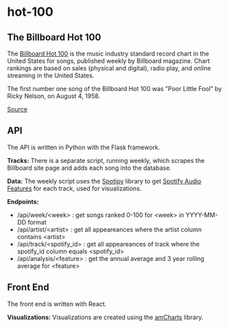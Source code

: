 # hot-100

## The Billboard Hot 100

The [Billboard Hot 100](https://www.billboard.com/charts/hot-100) is the music industry standard record chart in the United States for songs, published weekly by Billboard magazine. Chart rankings are based on sales (physical and digital), radio play, and online streaming in the United States.

The first number one song of the Billboard Hot 100 was "Poor Little Fool" by Ricky Nelson, on August 4, 1958.

[Source](https://en.wikipedia.org/wiki/Billboard_Hot_100)

## API

The API is written in Python with the Flask framework.

**Tracks:** There is a separate script, running weekly, which scrapes the Billboard site page and adds each song into the database.

**Data:** The weekly script uses the [Spotipy](https://spotipy.readthedocs.io/en/2.18.0/) library to get [Spotify Audio Features](https://developer.spotify.com/documentation/web-api/reference/#object-audiofeaturesobject) for each track, used for visualizations.

**Endpoints:**

- /api/week/\<week> : get songs ranked 0-100 for \<week> in YYYY-MM-DD format
- /api/artist/\<artist> : get all appeareances where the artist column contains \<artist>
- /api/track/\<spotify_id> : get all appeareances of track where the spotify_id column equals \<spotify_id>
- /api/analysis/\<feature> : get the annual average and 3 year rolling average for \<feature>

## Front End

The front end is written with React.

**Visualizations:** Visualizations are created using the [amCharts](https://www.amcharts.com/) library.
